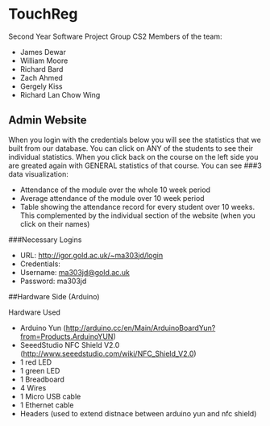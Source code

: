 # TouchReg
Second Year Software Project
Group CS2
Members of the team:
- James Dewar
- William Moore
- Richard Bard
- Zach Ahmed
- Gergely Kiss
- Richard Lan Chow Wing

## Admin Website 

When you login with the credentials below you will see the statistics that we built from our database.
You can click on ANY of the students to see their individual statistics. 
When you click back on the course on the left side you are greated again with GENERAL statistics of that course.
You can see ###3 data visualization:
- Attendance of the module over the whole 10 week period
- Average attendance of the module over 10 week period
- Table showing the attendance record for every student over 10 weeks. This complemented by the individual section of the website (when you click on their names)

###Necessary Logins
- URL: http://igor.gold.ac.uk/~ma303jd/login
- Credentials: 
- Username: ma303jd@gold.ac.uk 
- Password: ma303jd


##Hardware Side (Arduino)


Hardware Used
-  Arduino Yun (http://arduino.cc/en/Main/ArduinoBoardYun?from=Products.ArduinoYUN)
- SeeedStudio NFC Shield V2.0 (http://www.seeedstudio.com/wiki/NFC_Shield_V2.0)
-  1 red LED
-  1 green LED
- 1 Breadboard
- 4 Wires
- 1 Micro USB cable
- 1 Ethernet cable
- Headers (used to extend distnace between arduino yun and nfc shield)

